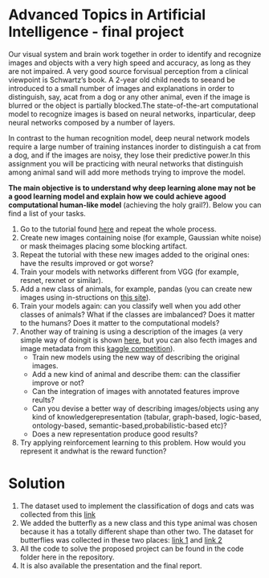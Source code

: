 # Advanced Topics in Artificial Intelligence - final project

Our visual system and brain work together in order to identify and recognize images and objects with a very high speed and accuracy, as long as they are not impaired. A very good source forvisual perception from a clinical viewpoint is Schwartz’s book. A 2-year old child needs to seeand be introduced to a small number of images and explanations in order to distinguish, say, acat from a dog or any other animal, even if the image is blurred or the object is partially blocked.The state-of-the-art computational model to recognize images is based on neural networks, inparticular, deep neural networks composed by a number of layers. 

In contrast to the human recognition model, deep neural network models require a large number of training instances inorder to distinguish a cat from a dog, and if the images are noisy, they lose their predictive power.In this assignment you will be practicing with neural networks that distinguish among animal sand will add more methods trying to improve the model. 

**The main objective is to understand why deep learning alone may not be a good learning model and explain how we could achieve agood computational human-like model** (achieving the holy grail?). Below you can find a list of your tasks.

1. Go to the tutorial found [here](https://machinelearningmastery.com/how-to-develop-a-convolutional-neural-network-to-classify-photos-of-dogs-and-cats/) and repeat the whole process.
2. Create new images containing noise (for example, Gaussian white noise) or mask theimages placing some blocking artifact.
3. Repeat the tutorial with these new images added to the original ones: have the results improved or got worse?
4. Train your models with networks different from VGG (for example, resnet, rexnet or similar).
5. Add a new class of animals, for example, pandas (you can create new images using in-structions on [this site](https://pyimagesearch.com/2018/04/09/how-to-quickly-build-a-deep-learning-image-dataset/)).
6. Train your models again: can you classify well when you add other classes of animals? What if the classes are imbalanced? Does it matter to the humans? Does it matter to the computational models?
7. Another way of training is using a description of the images (a very simple way of doingit is shown [here](https://medium.com/@TheGeekiestOne/how-to-teach-a-computer-to-distinguish-cats-from-dogs-d66cc0679287), but you can also fecth images and image metadata from this [kaggle competition](https://www.kaggle.com/competitions/petfinder-pawpularity-score)).
    + Train new models using the new way of describing the original images.
    + Add a new kind of animal and describe them: can the classifier improve or not?
    + Can the integration of images with annotated features improve reults?
    + Can you devise a better way of describing images/objects using any kind of knowledgerepresentation (tabular, graph-based, logic-based, ontology-based, semantic-based,probabilistic-based etc)?
    + Does a new representation produce good results?
8. Try applying reinforcement learning to this problem.  How would you represent it andwhat is the reward function?

# Solution
1. The dataset used to implement the classification of dogs and cats was collected from this [link](https://www.kaggle.com/c/dogs-vs-cats/data)
2. We added the butterfly as a new class and this type animal was chosen because it has a totally different shape than other two.
The dataset for butterflies was collected in these two places: [link 1](https://www.kaggle.com/datasets/antoreepjana/animals-detection-images-dataset) and [link 2](https://www.kaggle.com/datasets/fca804bc32fc65614ee308bd728b530e36ca3d3cbb7c770da10a975da6b8337e)
3. All the code to solve the proposed project can be found in the code folder here in the repository.
4. It is also available the presentation and the final report.
